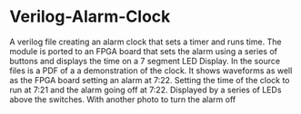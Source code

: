 # Verilog-Alarm-Clock
A verilog file creating an alarm clock that sets a timer and runs time. 
The module is ported to an FPGA board that sets the alarm using a series 
of buttons and displays the time on a 7 segment LED Display.
In the source files is a PDF of a a demonstration of the clock.
It shows waveforms as well as the FPGA board setting an alarm at 7:22. 
 Setting the time of the clock to run at 7:21 and the alarm going off at 7:22.
Displayed by a series of LEDs above the switches. 
With another photo to turn the alarm off
